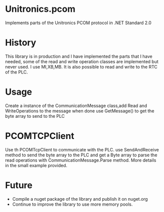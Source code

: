 # Unitronics.pcom
Implements parts of the Unitronics PCOM protocol in .NET Standard 2.0

# History
This library is in production and I have implemented the parts that I have needed, some of the read and write operation classes are implemented but never used. I use MI,XB,MB. It is also possible to read and write to the RTC of the PLC.

# Usage
Create a instance of the CommunicationMessage class,add Read and WriteOperations to the message
when done use GetMessage() to get the byte array to send to the PLC


# PCOMTCPClient
Use th PCOMTcpClient to communicate with the PLC.
use SendAndReceive method to send the byte array to the PLC and get a Byte array to parse the read operations with CommunicationMessage.Parse method. More details in the small example provided.

# Future
* Compile a nuget package of the library and publish it on nuget.org
* Continue to improve the library to use more memory pools.
